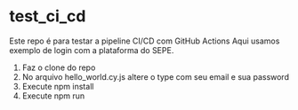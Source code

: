 # test_ci_cd
Este repo é para testar a pipeline CI/CD com GitHub Actions
Aqui usamos exemplo de login com a plataforma do SEPE.

1. Faz o clone do repo
2. No arquivo hello_world.cy.js altere o type com seu email e sua password
3. Execute npm install
4. Execute npm run
